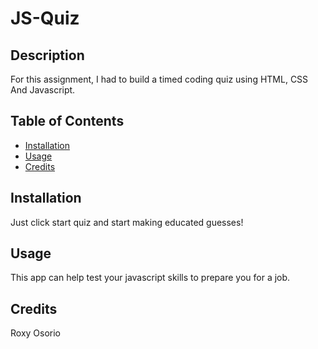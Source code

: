 # JS-Quiz

## Description

For this assignment, I had to build a timed coding quiz using HTML, CSS And Javascript.

## Table of Contents

- [Installation](#installation)
- [Usage](#usage)
- [Credits](#credits)

## Installation

Just click start quiz and start making educated guesses!

## Usage

This app can help test your javascript skills to prepare you for a job.

## Credits

Roxy Osorio